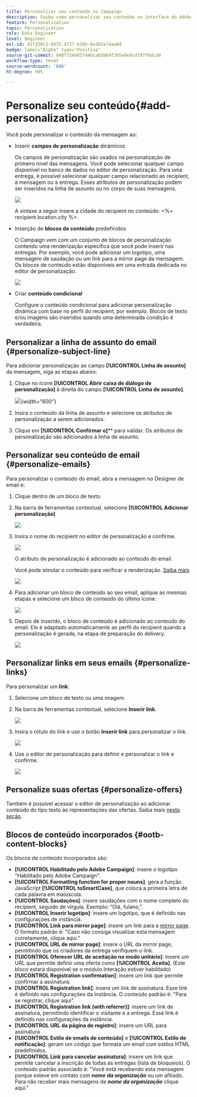 ```yaml
---
title: Personalizar seu conteúdo no Campaign
description: Saiba como personalizar seu conteúdo na interface do Adobe Campaign Web
feature: Personalization
topic: Personalization
role: Data Engineer
level: Beginner
exl-id: d1fd20c1-6835-4727-b20e-6e365a7aaa04
badge: label="Alpha" type="Positive"
source-git-commit: 048f754005744bcab5b64f265e9e9cdf9776dca8
workflow-type: tm+mt
source-wordcount: '686'
ht-degree: 90%

---
```



# Personalize seu conteúdo{#add-personalization}

Você pode personalizar o conteúdo da mensagem ao:

* Inserir **campos de personalização** dinâmicos

   Os campos de personalização são usados na personalização de primeiro nível das mensagens. Você pode selecionar qualquer campo disponível no banco de dados no editor de personalização. Para uma entrega, é possível selecionar qualquer campo relacionado ao recipient, à mensagem ou à entrega. Esses atributos de personalização podem ser inseridos na linha de assunto ou no corpo de suas mensagens.

   ![](assets/perso-subject-line.png)

   A sintaxe a seguir insere a cidade do recipient no conteúdo: &lt;%= recipient.location.city %>.

* Inserção de **blocos de conteúdo** predefinidos

   O Campaign vem com um conjunto de blocos de personalização contendo uma renderização específica que você pode inserir nas entregas. Por exemplo, você pode adicionar um logotipo, uma mensagem de saudação ou um link para a mirror page da mensagem. Os blocos de conteúdo estão disponíveis em uma entrada dedicada no editor de personalização.

   ![](assets/perso-content-blocks.png)

* Criar **conteúdo condicional**

   Configure o conteúdo condicional para adicionar personalização dinâmica com base no perfil do recipient, por exemplo. Blocos de texto e/ou imagens são inseridos quando uma determinada condição é verdadeira.


## Personalizar a linha de assunto do email {#personalize-subject-line}

Para adicionar personalização ao campo **[!UICONTROL Linha de assunto]** da mensagem, siga as etapas abaixo:

1. Clique no ícone **[!UICONTROL Abrir caixa de diálogo de personalização]** à direita do campo **[!UICONTROL Linha de assunto]**.

   ![](assets/perso-subject.png){width="600"}

1. Insira o conteúdo da linha de assunto e selecione os atributos de personalização a serem adicionados.

1. Clique em **[!UICONTROL Confirmar o]**** para validar. Os atributos de personalização são adicionados à linha de assunto.

## Personalizar seu conteúdo de email {#personalize-emails}

Para personalizar o conteúdo do email, abra a mensagem no Designer de email e:

1. Clique dentro de um bloco de texto.
1. Na barra de ferramentas contextual, selecione **[!UICONTROL Adicionar personalização]**.

   ![](assets/perso-add-to-content.png)

1. Insira o nome do recipient no editor de personalização e confirme.

   ![](assets/perso-add-name.png)

   O atributo de personalização é adicionado ao conteúdo do email.

   Você pode simular o conteúdo para verificar a renderização. [Saiba mais](../preview-test/preview-content.md)

   ![](assets/perso-rendering.png)

1. Para adicionar um bloco de conteúdo ao seu email, aplique as mesmas etapas e selecione um bloco de conteúdo do último ícone:

   ![](assets/perso-insert-block.png)

1. Depois de inserido, o bloco de conteúdo é adicionado ao conteúdo do email. Ele é adaptado automaticamente ao perfil do recipient quando a personalização é gerada, na etapa de preparação do delivery.

   ![](assets/perso-content-block-in-email.png)

## Personalizar links em seus emails {#personalize-links}

Para personalizar um **link**:

1. Selecione um bloco de texto ou uma imagem.
1. Na barra de ferramentas contextual, selecione **Inserir link**.

   ![](assets/perso-link.png)

1. Insira o rótulo do link e use o botão **Inserir link** para personalizar o link.

   ![](assets/perso-link-insert-icon.png)

1. Use o editor de personalização para definir e personalizar o link e confirme.

   ![](assets/perso-link-edit.png)


## Personalize suas ofertas {#personalize-offers}

Também é possível acessar o editor de personalização ao adicionar conteúdo do tipo texto às representações das ofertas. Saiba mais [nesta seção](../content/offers.md).

## Blocos de conteúdo incorporados {#ootb-content-blocks}

Os blocos de conteúdo incorporados são:

* **[!UICONTROL Habilitado pelo Adobe Campaign]**: insere o logotipo &quot;Habilitado pelo Adobe Campaign&quot;.
* **[!UICONTROL Formatting function for proper nouns]**: gera a função JavaScript **[!UICONTROL toSmartCase]**, que coloca a primeira letra de cada palavra em maiúscula.
* **[!UICONTROL Saudações]**: insere saudações com o nome completo do recipient, seguido de vírgula. Exemplo: “Olá, fulano,”.
* **[!UICONTROL Inserir logotipo]**: insere um logotipo, que é definido nas configurações de instância.
* **[!UICONTROL Link para mirror page]**: insere um link para a [mirror page](../content/mirror-page.md). O formato padrão é: &quot;Caso não consiga visualizar esta mensagem corretamente, clique aqui.&quot;
* **[!UICONTROL URL de mirror page]**: insere o URL da mirror page, permitindo que os criadores da entrega verifiquem o link.
* **[!UICONTROL Oferecer URL de aceitação no modo unitário]**: insere um URL que permite definir uma oferta como **[!UICONTROL Aceita]**. (Este bloco estará disponível se o módulo Interação estiver habilitado)
* **[!UICONTROL Registration confirmation]**: insere um link que permite confirmar a assinatura.
* **[!UICONTROL Registration link]**: insere um link de assinatura. Esse link é definido nas configurações da instância. O conteúdo padrão é: &quot;Para se registrar, clique aqui&quot;.
* **[!UICONTROL Registration link (with referrer)]**: insere um link de assinatura, permitindo identificar o visitante e a entrega. Esse link é definido nas configurações da instância.
* **[!UICONTROL URL da página de registro]**: insere um URL para assinatura
* **[!UICONTROL Estilo de emails de conteúdo]** e **[!UICONTROL Estilo de notificação]**: geram um código que formata um email com estilos HTML predefinidos.
* **[!UICONTROL Link para cancelar assinatura]**: insere um link que permite cancelar a inscrição de todas as entregas (lista de bloqueios). O conteúdo padrão associado é: &quot;Você está recebendo esta mensagem porque esteve em contato com ***nome da organização*** ou um afiliado. Para não receber mais mensagens de ***nome da organização*** clique aqui.&quot;
